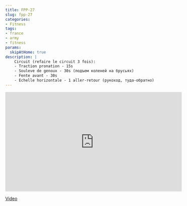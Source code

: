 ```yaml
---
title: FPP-27
slug: fpp-27
categories:
- Fitness
tags:
- france
- army
- fitness
params:
  skipAtHome: true
description: |
    Circuit (refaire le circuit 3 fois):
    - Traction pronation - 15s
    - Souleve de genoux - 30s (подъем коленей на брусьях)
    - Fente avant - 30s
    - Echelle horizontale - 1 aller-retour (рукоход, туда-обратно)
---
```

<iframe width="560" height="315" src="https://www.youtube.com/embed/-7G9k89y0w0?si=jV0yttCANpfGt66A" title="YouTube video player" frameborder="0" allow="accelerometer; autoplay; clipboard-write; encrypted-media; gyroscope; picture-in-picture; web-share" allowfullscreen></iframe>

[Video](https://youtu.be/-7G9k89y0w0?si=jV0yttCANpfGt66A)
